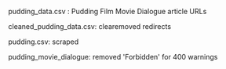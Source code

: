 pudding_data.csv        : Pudding Film Movie Dialogue article URLs

cleaned_pudding_data.csv: clearemoved redirects

pudding.csv: scraped

pudding_movie_dialogue: removed 'Forbidden' for 400 warnings
